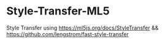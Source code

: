 # Style-Transfer-ML5
Style Transfer using https://ml5js.org/docs/StyleTransfer && https://github.com/lengstrom/fast-style-transfer
